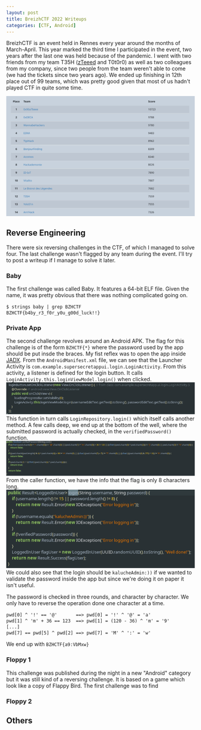 ```yaml
---
layout: post
title: BreizhCTF 2022 Writeups
categories: [CTF, Android]
---
```


BreizhCTF is an event held in Rennes every year around the months of March-April. This year marked the third time I participated in the event, two years after the last one was held because of the pandemic. I went with two friends from my team T35H ([zTeeed](https://www.duboc.xyz/) and T0t0r0) as well as two colleagues from my company, since two people from the team weren't able to come (we had the tickets since two years ago).
We ended up finishing in 12th place out of 99 teams, which was pretty good given that most of us hadn't played CTF in quite some time.

![](/images/posts/BZHCTF2022/BZHCTF2022.png)

## Reverse Engineering

There were six reversing challenges in the CTF, of which I managed to solve four. The last challenge wasn't flagged by any team during the event. I'll try to post a writeup if I manage to solve it later.

### Baby

The first challenge was called Baby. It features a 64-bit ELF file. Given the name, it was pretty obvious that there was nothing complicated going on.
```
$ strings baby | grep BZHCTF
BZHCTF{b4by_r3_f0r_y0u_g00d_luck!!}
```

### Private App

The second challenge revolves around an Android APK. The flag for this challenge is of the form `BZHCTF{*}` where the password used by the app should be put insde the braces. My fist reflex was to open the app inside [JADX](https://github.com/skylot/jadx). From the `AndroidManifest.xml` file, we can see that the Launcher Activity is `com.example.supersecretappui.login.LoginActivity`. From this activity, a listener is defined for the login button. It calls `LoginActivity.this.loginViewModel.login()` when clicked. 
![](/images/posts/BZHCTF2022/RE1.png)
This function in turn calls `LoginRepository.login()` which itself calls another method. A few calls deep, we end up at the bottom of the well, where the submitted password is actually checked, in the `verifiedPassword()` function.
![](/images/posts/BZHCTF2022/RE4.png)
From the caller function, we have the info that the flag is only 8 characters long.
![](/images/posts/BZHCTF2022/RE3.png)
We could also see that the login should be `kalucheAdmin:))` if we wanted to validate the password inside the app but since we're doing it on paper it isn't useful.

The password is checked in three rounds, and character by character. We only have to reverse the operation done one character at a time.
```
pwd[0] ^ '!' == '@'       ==> pwd[0] = '!' ^ '@' = 'a'
pwd[1] ^ 'm' + 36 == 123  ==> pwd[1] = (120 - 36) ^ 'm' = '9'
[...]
pwd[7] == pwd[5] ^ pwd[2] ==> pwd[7] = 'M' ^ ':' = 'w'
```
We end up with `BZHCTF{a9:VbMxw}`



### Floppy 1

This challenge was published during the night in a new "Android" category but it was still kind of a reversing challenge. It is based on a game which look like a copy of Flappy Bird. The first challenge was to find 



### Floppy 2

## Others


